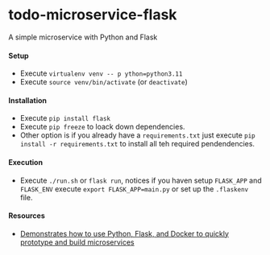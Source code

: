 # todo-microservice-flask

A simple microservice with Python and Flask

#### Setup

* Execute `virtualenv venv -- p ython=python3.11`
* Execute `source venv/bin/activate` (or `deactivate`)

#### Installation

* Execute `pip install flask`
* Execute `pip freeze` to loack down dependencies.
* Other option is if you already have a `requirements.txt` just execute `pip install -r requirements.txt` to install all teh required pendendencies.

#### Execution

* Execute `./run.sh` or 	`flask run`, notices if you haven setup `FLASK_APP` and `FLASK_ENV` execute `export FLASK_APP=main.py` or set up the `.flaskenv` file.

#### Resources

* [Demonstrates how to use Python, Flask, and Docker to quickly prototype and build microservices](https://github.com/cloudacademy/python-flask-microservices)
